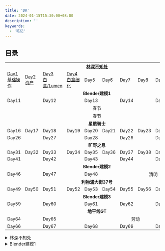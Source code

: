 ```yaml
---
title: 'DR'
date: 2024-01-15T15:30:00+08:00
description: ''
keywords:
  - '笔记'
---
```


<!--more-->

## 目录

<table>
    <tr>
        <td colspan="10" style="text-align: center;"><a href="./#林深不知处"><b>林深不知处</a></td>
    </tr>
    <tr>
        <td><a href="./#Day1">Day1<br>基础操作</a></td>
        <td><a href="./#Day2">Day2<br>资产</a></td>
        <td><a href="./#Day3">Day3<br>白盒/Lumen</a></td>
        <td><a href="./#Day4">Day4<br>白盒细化</a></td>
        <td>Day5</td>
        <td>Day6</td>
        <td>Day7</td>
        <td>Day8</td>
        <td>Day9</td>
        <td>Day10</td>
    </tr>
    <tr>
        <td colspan="10" style="text-align: center;"><b>Blender建模1</td>
    </tr>
    <tr>
        <td colspan="2">Day11</td>
        <td colspan="2">Day12</td>
        <td colspan="2">Day13</td>
        <td colspan="2">Day14</td>
        <td colspan="2">Day15</td>
    </tr>
    <tr>
        <td colspan="10" style="text-align: center;">春节</td>
    </tr>
    <tr>
        <td colspan="10" style="text-align: center;">春节</td>
    </tr>
    <tr>
        <td colspan="10" style="text-align: center;"><b>星骸骑士</td>
    </tr>
    <tr>
        <td>Day16</td>
        <td>Day17</td>
        <td>Day18</td>
        <td>Day19</td>
        <td>Day20</td>
        <td>Day21</td>
        <td>Day22</td>
        <td>Day23</td>
        <td>Day24</td>
        <td>Day25</td>
    </tr>
    <tr>
        <td colspan="2">Day26</td>
        <td colspan="2">Day27</td>
        <td colspan="2">Day28</td>
        <td colspan="2">Day29</td>
        <td colspan="2">Day30</td>
    </tr>
    <tr>
        <td colspan="10" style="text-align: center;"><b>旷野之息</td>
    </tr>
    <tr>
        <td>Day31</td>
        <td>Day32</td>
        <td>Day33</td>
        <td>Day34</td>
        <td>Day35</td>
        <td>Day36</td>
        <td>Day37</td>
        <td>Day38</td>
        <td>Day39</td>
        <td>Day40</td>
    </tr>
    <tr>
        <td colspan="2">Day41</td>
        <td colspan="2">Day42</td>
        <td colspan="2">Day43</td>
        <td colspan="2">Day44</td>
        <td colspan="2">Day45</td>
    </tr>
    <tr>
        <td colspan="10" style="text-align: center;"><b>Blender建模2</td>
    </tr>
    <tr>
        <td colspan="2">Day46</td>
        <td colspan="2">Day47</td>
        <td colspan="2">Day48</td>
        <td colspan="4" style="text-align: center;">清明</td>
    </tr>
    <tr>
        <td colspan="10" style="text-align: center;"><b>利物浦大街37号</td>
    </tr>
    <tr>
        <td>Day49</td>
        <td>Day50</td>
        <td>Day51</td>
        <td>Day52</td>
        <td>Day53</td>
        <td>Day54</td>
        <td>Day55</td>
        <td>Day56</td>
        <td>Day57</td>
        <td>Day58</td>
    </tr>
    <tr>
        <td colspan="10" style="text-align: center;"><b>Blender建模3</td>
    </tr>
    <tr>
        <td colspan="2">Day59</td>
        <td colspan="2">Day60</td>
        <td colspan="2">Day61</td>
        <td colspan="2">Day62</td>
        <td colspan="2">Day63</td>
    </tr>
    <tr>
        <td colspan="10" style="text-align: center;"><b>地平线GT</td>
    </tr>
    <tr>
        <td colspan="2">Day64</td>
        <td colspan="2">Day65</td>
        <td colspan="6" style="text-align: center;">劳动</td>
    </tr>
    <tr>
        <td colspan="2">Day66</td>
        <td colspan="2">Day67</td>
        <td colspan="2">Day68</td>
        <td colspan="2">Day69</td>
        <td colspan="2">Day70</td>
    </tr>

</table>

<div id="林深不知处"></div>

<details>

<summary>林深不知处</summary>

<div id="Day1"></div>

### Day1 基础操作

###### 基础设置

![](day1-01.png)

###### 物体基本运动

<span style="font-size: 12px;">UE怎么没有T快捷键的调整Object捏</span>

坐标轴,与Unity等3d软件同理

f键:快速定位当前选中的Actor使摄像机对准

###### 降低开销

双视口+关闭阴影,无光照,实时

![](day1-02.png)

<div id="Day2"></div>

### Day2 资产

记得改Bridge的下载路径

![](day2-01.png)
![](day2-02.png)

吃饭喽

---

![](day2-03.png)

![](day2-04.png)

###### PureRef操作

![](day2-05.png)

![](day2-06.png)

去色 观察黑白信息 `ctrl`+`alt`+`g`

窗口最大化 `ctrl`+`f` 最小化 `ctrl`+`m`

置顶 `ctrl`+`shift`+`a`

添加文字 `ctrl`+`n`

<div id="Day3"></div>

### Day3 白盒/Lumen

![](day3-01.png)

![](day3-02.png)

### Day4 白盒细化

无

### Day5 

</details>

<details>

<summary>Blender建模1</summary>

占位

</details>